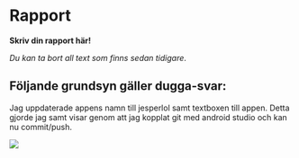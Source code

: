 
# Rapport

**Skriv din rapport här!**

_Du kan ta bort all text som finns sedan tidigare_.

## Följande grundsyn gäller dugga-svar:

Jag uppdaterade appens namn till jesperlol samt textboxen till appen. Detta gjorde jag samt visar genom att jag kopplat git med android studio och kan nu commit/push.


![](android.png)

